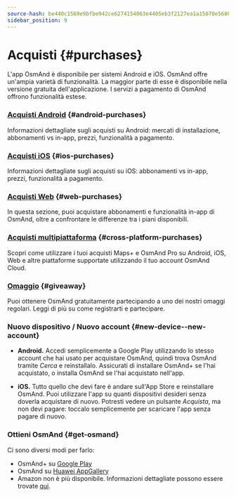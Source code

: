 ```yaml
---
source-hash: be440c1569e9bfbe942ce6274154063e4405eb3f2127ea1a15070e5680537c7c
sidebar_position: 9
---
```


# Acquisti {#purchases}

L'app OsmAnd è disponibile per sistemi Android e iOS. OsmAnd offre un'ampia varietà di funzionalità. La maggior parte di esse è disponibile nella versione gratuita dell'applicazione. I servizi a pagamento di OsmAnd offrono funzionalità estese.

### [Acquisti Android](./android.md) {#android-purchases}

Informazioni dettagliate sugli acquisti su Android: mercati di installazione, abbonamenti vs in-app, prezzi, funzionalità a pagamento.

### [Acquisti iOS](./ios.md) {#ios-purchases}

Informazioni dettagliate sugli acquisti su iOS: abbonamenti vs in-app, prezzi, funzionalità a pagamento.

### [Acquisti Web](./web.md) {#web-purchases}

In questa sezione, puoi acquistare abbonamenti e funzionalità in-app di OsmAnd,
oltre a confrontare le differenze tra i piani disponibili.

### [Acquisti multipiattaforma](./cross.md) {#cross-platform-purchases}

Scopri come utilizzare i tuoi acquisti Maps+ e OsmAnd Pro su Android, iOS, Web e altre piattaforme supportate utilizzando il tuo account OsmAnd Cloud.

### [Omaggio](./giveaway.md) {#giveaway}

Puoi ottenere OsmAnd gratuitamente partecipando a uno dei nostri omaggi regolari. Leggi di più su come registrarti e partecipare.

### Nuovo dispositivo / Nuovo account {#new-device--new-account}

- **Android.** Accedi semplicemente a Google Play utilizzando lo stesso account che hai usato per acquistare OsmAnd, quindi trova OsmAnd tramite *Cerca* e reinstallalo. Assicurati di installare OsmAnd+ se l'hai acquistato, o installa OsmAnd se l'hai acquistato nell'app.

- **iOS.** Tutto quello che devi fare è andare sull'App Store e reinstallare OsmAnd. Puoi utilizzare l'app su quanti dispositivi desideri senza doverla acquistare di nuovo. Potresti vedere un pulsante *Acquista*, ma non devi pagare: toccalo semplicemente per scaricare l'app senza pagare di nuovo.


### Ottieni OsmAnd {#get-osmand}

Ci sono diversi modi per farlo:

- OsmAnd+ su [Google Play](https://play.google.com/store/apps/dev?id=8483587772816822023)
- OsmAnd su [Huawei AppGallery](https://appgallery.huawei.com/#/app/C101486545)
- Amazon non è più disponibile. Informazioni dettagliate possono essere trovate [qui](https://osmand.net/docs/user/troubleshooting/purchases_payments#amazon-store-is-closing--what-to-do).